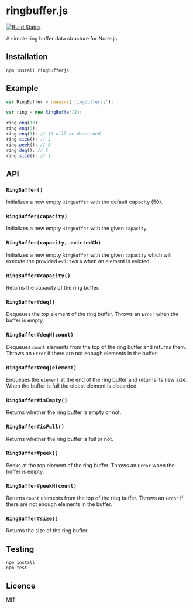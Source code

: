 # ringbuffer.js

[![Build Status](https://travis-ci.com/janogonzalez/ringbufferjs.svg?branch=master)](
  https://travis-ci.com/janogonzalez/ringbufferjs)

A simple ring buffer data structure for Node.js.

## Installation

```
npm install ringbufferjs
```

## Example

```js
var RingBuffer = require('ringbufferjs');

var ring = new RingBuffer(2);

ring.enq(10);
ring.enq(5);
ring.enq(1); // 10 will be discarded
ring.size(); // 2
ring.peek(); // 5
ring.deq(); // 5
ring.size(); // 1
```

## API

### `RingBuffer()`

Initializes a new empty `RingBuffer` with the default capacity (50).

### `RingBuffer(capacity)`

Initializes a new empty `RingBuffer` with the given `capacity`.

### `RingBuffer(capacity, evictedCb)`

Initializes a new empty `RingBuffer` with the given `capacity` which will
execute the provided `evictedCb` when an element is evicted.

### `RingBuffer#capacity()`

Returns the capacity of the ring buffer.

### `RingBuffer#deq()`

Dequeues the top element of the ring buffer.
Throws an `Error` when the buffer is empty.

### `RingBuffer#deqN(count)`

Dequeues `count` elements from the top of the ring buffer and returns them.
Throws an `Error` if there are not enough elements in the buffer.

### `RingBuffer#enq(element)`

Enqueues the `element` at the end of the ring buffer and returns its new size.
When the buffer is full the oldest element is discarded.

### `RingBuffer#isEmpty()`

Returns whether the ring buffer is empty or not.

### `RingBuffer#isFull()`

Returns whether the ring buffer is full or not.

### `RingBuffer#peek()`

Peeks at the top element of the ring buffer.
Throws an `Error` when the buffer is empty.

### `RingBuffer#peekN(count)`

Returns `count` elements from the top of the ring buffer.
Throws an `Error` if there are not enough elements in the buffer.

### `RingBuffer#size()`

Returns the size of the ring buffer.

## Testing

```
npm install
npm test
```

## Licence

MIT
